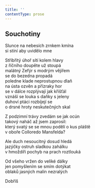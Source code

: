 ```yaml
---
title: ''
contentType: prose
---
```


## Souchotiny

Slunce na nebesích zrnkem kmína  
si stíní aby uvidělo mne

Stříbřitý úhoř sítí kolem hlavy  
z říčního doupěte už stoupá  
malátný Zefýr s modrým vějířem  
se do bezedna propadá  
poledne klade neprostupnou dlaň  
na ústa ozvěn a přízraky hor  
se v dálce rozplývají jak křišťál  
vznáší se louka s daňky s jeleny  
duhoví ptáci rozbíjejí se  
o drsné hroty neskutečných skal

Z podzimní trávy zvedám se jak ocún  
takový naháč až jsem zaprosil:  
který svatý se se mnou podělí o kus pláště  
v oboře Colloredo Mansfelda?

Ale duch nesoucitný dosud hledá  
jazýčky ostruh sladkou zahálku  
v hmoždíři pochyb na prach roztlouká

Od všeho vržen do veliké dálky  
jen pomyšlením se smím dotýkat  
oblaků jasných malin nezralých

Dobříš
